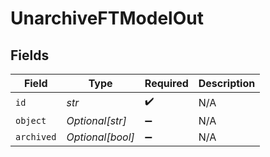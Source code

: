 # UnarchiveFTModelOut


## Fields

| Field              | Type               | Required           | Description        |
| ------------------ | ------------------ | ------------------ | ------------------ |
| `id`               | *str*              | :heavy_check_mark: | N/A                |
| `object`           | *Optional[str]*    | :heavy_minus_sign: | N/A                |
| `archived`         | *Optional[bool]*   | :heavy_minus_sign: | N/A                |